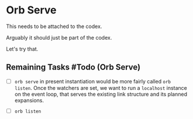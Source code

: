 # Orb Serve

This needs to be attached to the codex.


Arguably it should just be part of the codex.


Let's try that.


## Remaining Tasks #Todo (Orb Serve)

- [ ]  ``orb serve`` in present instantiation would be more fairly called
       ``orb listen``.  Once the watchers are set, we want to run a ``localhost``
       instance on the event loop, that serves the existing link structure and
       its planned expansions.


- [ ]  ``orb listen``
